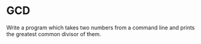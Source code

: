 # GCD

Write a program which takes two numbers from a command line and prints the greatest common divisor of them.